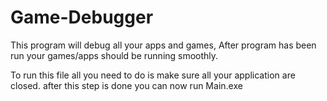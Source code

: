 # Game-Debugger
This program will debug all your apps and games, After program has been run your games/apps should be running smoothly. 




To run this file all you need to do is make sure all your application are closed.
after this step is done you can now run Main.exe
